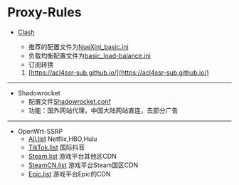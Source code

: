 # Proxy-Rules

- [Clash](https://github.com/Dreamacro/clash) 
  - 推荐的配置文件为[NueXini_basic.ini](https://raw.githubusercontent.com/NueXini/Proxy-Rules/master/Clash/config/NueXini_basic.ini)
  - 负载均衡配置文件为[basic_load-balance.ini](https://raw.githubusercontent.com/NueXini/Proxy-Rules/master/Clash/basic_load-balance.ini)
  - 订阅转换
  
  1. [https://acl4ssr-sub.github.io/](https://acl4ssr-sub.github.io/)

------

- Shadowrocket
  - 配置文件[Shadowrocket.conf](https://raw.githubusercontent.com/NueXini/Proxy-Rules/master/Shadowrocket/Shadowrocket.conf)
  - 功能：国外网站代理，中国大陆网站直连，去部分广告

------

- OpenWrt-SSRP
  - [All.list](https://raw.githubusercontent.com/NueXini/Proxy-Rules/master/OpenWrt-SSRP/All.list) Netflix,HBO,Hulu
  - [TikTok.list](https://raw.githubusercontent.com/NueXini/Proxy-Rules/master/OpenWrt-SSRP/TikTok.list) 国际抖音
  - [Steam.list](https://raw.githubusercontent.com/NueXini/Proxy-Rules/master/OpenWrt-SSRP/Steam.list) 游戏平台其他区CDN
  - [SteamCN.list](https://raw.githubusercontent.com/NueXini/Proxy-Rules/master/OpenWrt-SSRP/SteamCN.list) 游戏平台Steam国区CDN
  - [Epic.list](https://raw.githubusercontent.com/NueXini/Proxy-Rules/master/OpenWrt-SSRP/Epic.list) 游戏平台Epic的CDN